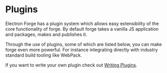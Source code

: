 # Plugins

Electron Forge has a plugin system which allows easy extensibility of the core functionality of forge. By default forge takes a vanilla JS application and packages, makes and publishes it.

Through the use of plugins, some of which are listed below, you can make forge even more powerful. For instance integrating directly with industry standard build tooling like WebPack.

If you want to write your own plugin check out [Writing Plugins](../../advanced/extending-electron-forge/writing-plugins.md).


